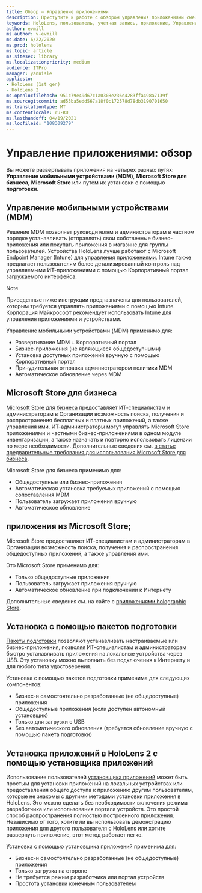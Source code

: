 ```yaml
---
title: Обзор — Управление приложениями
description: Приступите к работе с обзором управления приложениями смешанной реальности с помощью управления мобильными устройствами, магазина Майкрософт для бизнеса и подготовки пакетов.
keywords: HoloLens, пользователь, учетная запись, приложение, Управление приложениями,
author: evmill
ms.author: v-evmill
ms.date: 6/22/2020
ms.prod: hololens
ms.topic: article
ms.sitesec: library
ms.localizationpriority: medium
audience: ITPro
manager: yannisle
appliesto:
- HoloLens (1st gen)
- HoloLens 2
ms.openlocfilehash: 951c79e49d67c1a0308e236e4283ffa498a7139f
ms.sourcegitcommit: ad53ba5edd567a18f0c172578d78db3190701650
ms.translationtype: MT
ms.contentlocale: ru-RU
ms.lasthandoff: 04/19/2021
ms.locfileid: "108309279"
---
```

# <a name="app-management-overview"></a>Управление приложениями: обзор

Вы можете развертывать приложения на четырех разных путях: **Управление мобильными устройствами (MDM)**, **Microsoft Store для бизнеса**, **Microsoft Store** или путем их установки с помощью **подготовки**.

## <a name="mobile-device-management-mdm"></a>Управление мобильными устройствами (MDM)

Решение MDM позволяет руководителям и администраторам в частном порядке устанавливать (отправлять) свои собственные бизнес-приложения или покупать приложения в магазине для группы пользователей. Устройства HoloLens лучше работают с Microsoft Endpoint Manager (Intune) для [управления приложениями](app-deploy-intune.md). Intune также предлагает пользователям более детализированный контроль над управляемыми ИТ-приложениями с помощью Корпоративный портал загружаемого интерфейса.

> [!NOTE]
> Приведенные ниже инструкции предназначены для пользователей, которым требуется управлять приложениями с помощью Intune. Корпорация Майкрософт рекомендует использовать Intune для управления приложениями и устройствами.

Управление мобильными устройствами (MDM) применимо для:

* Развертывание MDM + Корпоративный портал
* Бизнес-приложения (не являющиеся общедоступными)
* Установка доступных приложений вручную с помощью Корпоративный портал
* Принудительная отправка администратором политики MDM
* Автоматическое обновление через MDM

## <a name="microsoft-store-for-business"></a>Microsoft Store для бизнеса

[Microsoft Store для бизнеса](app-deploy-store-business.md) предоставляет ИТ-специалистам и администраторам в Организации возможность поиска, получения и распространения бесплатных и платных приложений, а также управления ими. ИТ-администраторы могут управлять Microsoft Store приложениями и частными бизнес-приложениями в одном модуле инвентаризации, а также назначать и повторно использовать лицензии по мере необходимости. Дополнительные сведения см. [в статье предварительные требования для использования Microsoft Store для бизнеса](https://docs.microsoft.com/microsoft-store/prerequisites-microsoft-store-for-business).

Microsoft Store для бизнеса применимо для:

* Общедоступные или бизнес-приложения
* Автоматическая установка требуемых приложений с помощью сопоставления MDM
* Пользователь загружает приложения вручную
* Автоматическое обновление

## <a name="microsoft-store-apps"></a>приложения из Microsoft Store;

Microsoft Store предоставляет ИТ-специалистам и администраторам в Организации возможность поиска, получения и распространения общедоступных приложений, а также управления ими.

Это Microsoft Store применимо для:

* Только общедоступные приложения
* Пользователь загружает приложения вручную
* Автоматическое обновление при подключении к Интернету

Дополнительные сведения см. на сайте с [приложениями holographic Store](https://docs.microsoft.com/hololens/holographic-store-apps).

## <a name="install-via-provisioning-packages"></a>Установка с помощью пакетов подготовки

[Пакеты подготовки](app-deploy-provisioning-package.md) позволяют устанавливать настраиваемые или бизнес-приложения, позволяя ИТ-специалистам и администраторам быстро устанавливать приложения на локальные устройства через USB. Эту установку можно выполнить без подключения к Интернету и для любого типа удостоверения.

Установка с помощью пакетов подготовки применима для следующих компонентов:

* Бизнес-и самостоятельно разработанные (не общедоступные) приложения
* Общедоступные приложения (если доступен автономный установщик)
* Только для загрузки с USB
* Без автоматического обновления (требуется обновление вручную с помощью пакета подготовки)

## <a name="install-apps-on-hololens-2-via-app-installer"></a>Установка приложений в HoloLens 2 с помощью установщика приложений

Использование пользователей [установщика приложений](app-deploy-app-installer.md) может быть простым для установки приложений на локальных устройствах или предоставления общего доступа к приложению другим пользователям, которые не знакомы с другими методами установки приложения в HoloLens. Это можно сделать без необходимости включения режима разработчика или использования портала устройств. Это простой способ распространения полностью построенного приложения. Независимо от того, хотите ли вы использовать демонстрацию приложения для другого пользователя с HoloLens или хотите развернуть приложение, этот метод работает легко.

Установка с помощью установщика приложений применима для:

* Бизнес-и самостоятельно разработанные (не общедоступные) приложения
* Только загрузка на стороне
* Не требуется режим разработчика или портал устройств
* Простота установки конечным пользователем
